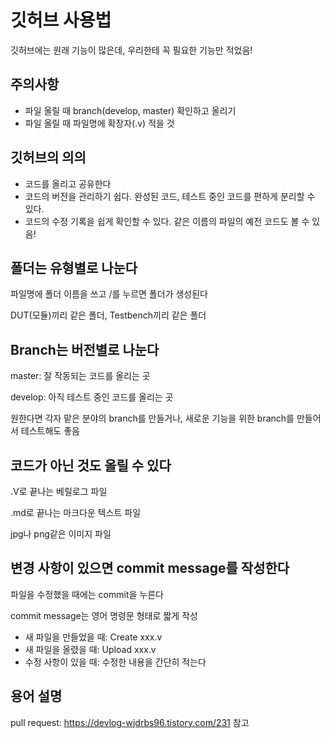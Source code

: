 # 깃허브 사용법

깃허브에는 원래 기능이 많은데, 우리한테 꼭 필요한 기능만 적었음! 

## 주의사항
- 파일 올릴 때 branch(develop, master) 확인하고 올리기
- 파일 올릴 때 파일명에 확장자(.v) 적을 것

## 깃허브의 의의

- 코드를 올리고 공유한다
- 코드의 버전을 관리하기 쉽다. 완성된 코드, 테스트 중인 코드를 편하게 분리할 수 있다.
- 코드의 수정 기록을 쉽게 확인할 수 있다. 같은 이름의 파일의 예전 코드도 볼 수 있음!

## 폴더는 유형별로 나눈다
파일명에 폴더 이름을 쓰고 /를 누르면 폴더가 생성된다

DUT(모듈)끼리 같은 폴더, Testbench끼리 같은 폴더

## Branch는 버전별로 나눈다

master: 잘 작동되는 코드를 올리는 곳

develop: 아직 테스트 중인 코드를 올리는 곳

원한다면 각자 맡은 분야의 branch를 만들거나, 새로운 기능을 위한 branch를 만들어서 테스트해도 좋음

## 코드가 아닌 것도 올릴 수 있다

.V로 끝나는 베릴로그 파일

.md로 끝나는 마크다운 텍스트 파일

jpg나 png같은 이미지 파일

## 변경 사항이 있으면 commit message를 작성한다

파일을 수정했을 때에는 commit을 누른다

commit message는 영어 명령문 형태로 짧게 작성

- 새 파일을 만들었을 때: Create xxx.v
- 새 파일을 올렸을 때: Upload xxx.v
- 수정 사항이 있을 때: 수정한 내용을 간단히 적는다

## 용어 설명

pull request: https://devlog-wjdrbs96.tistory.com/231 참고
